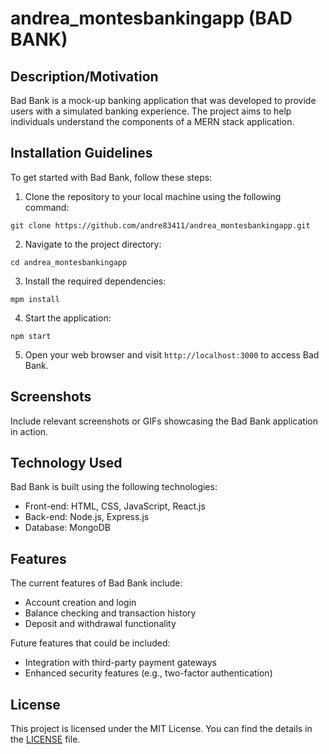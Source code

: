 # andrea_montesbankingapp (BAD BANK)

## Description/Motivation
Bad Bank is a mock-up banking application that was developed to provide users with a simulated banking experience. The project aims to help individuals understand the components of a MERN stack application.

## Installation Guidelines
To get started with Bad Bank, follow these steps:

1. Clone the repository to your local machine using the following command:

`git clone https://github.com/andre83411/andrea_montesbankingapp.git`


2. Navigate to the project directory:

`cd andrea_montesbankingapp`


3. Install the required dependencies:

`mpm install`


4. Start the application:

`npm start`


5. Open your web browser and visit `http://localhost:3000` to access Bad Bank.

## Screenshots
Include relevant screenshots or GIFs showcasing the Bad Bank application in action.

## Technology Used
Bad Bank is built using the following technologies:

- Front-end: HTML, CSS, JavaScript, React.js
- Back-end: Node.js, Express.js
- Database: MongoDB

## Features
The current features of Bad Bank include:

- Account creation and login
- Balance checking and transaction history
- Deposit and withdrawal functionality

Future features that could be included:

- Integration with third-party payment gateways
- Enhanced security features (e.g., two-factor authentication)


## License
This project is licensed under the MIT License. You can find the details in the [LICENSE](LICENSE) file.

